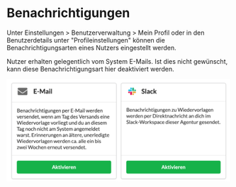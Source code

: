 # Benachrichtigungen

Unter Einstellungen &gt; Benutzerverwaltung &gt; Mein Profil oder in den Benutzerdetails unter "Profileinstellungen" können die Benachrichtigungsarten eines Nutzers eingestellt werden.

Nutzer erhalten gelegentlich vom System E-Mails. Ist dies nicht gewünscht, kann diese Benachrichtigungsart hier deaktiviert werden.

![](../../../.gitbook/assets/bildschirmfoto-2020-03-03-um-19.55.01.png)

